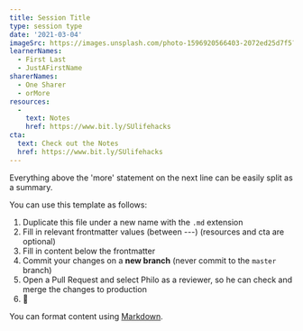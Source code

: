 ```yaml
---
title: Session Title
type: session type
date: '2021-03-04'
imageSrc: https://images.unsplash.com/photo-1596920566403-2072ed25d7f5?ixid=MXwxMjA3fDB8MHxwaG90by1wYWdlfHx8fGVufDB8fHw%3D&ixlib=rb-1.2.1&auto=format&fit=crop&w=1500&q=80
learnerNames:
  - First Last
  - JustAFirstName
sharerNames: 
  - One Sharer
  - orMore
resources:
  -
    text: Notes
    href: https://www.bit.ly/SUlifehacks
cta:
  text: Check out the Notes
  href: https://www.bit.ly/SUlifehacks
---
```

Everything above the 'more' statement on the next line can be easily split as a summary.
<!--more-->
You can use this template as follows:

1. Duplicate this file under a new name with the `.md` extension
2. Fill in relevant frontmatter values (between ---) (resources and cta are optional)
3. Fill in content below the frontmatter
4. Commit your changes on a **new branch** (never commit to the `master` branch)
5. Open a Pull Request and select Philo as a reviewer, so he can check and merge the changes to production
6. 🥂

You can format content using [Markdown](https://www.markdownguide.org/basic-syntax).

